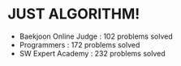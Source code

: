# JUST ALGORITHM!

- Baekjoon Online Judge : 102 problems solved
- Programmers : 172 problems solved
- SW Expert Academy : 232 problems solved
